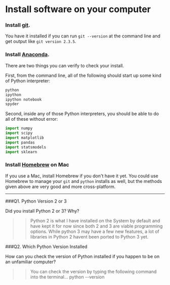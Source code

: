 # Install software on your computer


### Install [git](http://git-scm.com/).

You have it installed if you can run `git --version` at the command
line and get output like `git version 2.3.5`.


### Install [Anaconda](http://continuum.io/downloads).

There are two things you can verify to check your install.

First, from the command line, all of the following should start up
some kind of Python interpreter:

```bash
python
ipython
ipython notebook
spyder
```

Second, inside any of those Python interpreters, you should be able to
do all of these without error:

```python
import numpy
import scipy
import matplotlib
import pandas
import statsmodels
import sklearn
```

### Install [Homebrew](http://brew.sh/) on Mac

If you use a Mac, install Homebrew if you don't
have it yet. You could use Homebrew to manage your `git` and `python`
installs as well, but the methods given above are very good and more
cross-platform.

---

###Q1. Python Version 2 or 3

Did you install Python 2 or 3? Why?  

>> Python 2 is what I have installed on the System by default and have kept it for now since both 2 and 3 are viable programming options. While python 3 may have a few new features, a lot of libraries in Python 2 havent been ported to Python 3 yet.

###Q2. Which Python Version Installed   

How can you check the version of Python installed if you happen to be on an unfamiliar computer?

>> You can check the version by typing the following command into the terminal...
python --version

 


